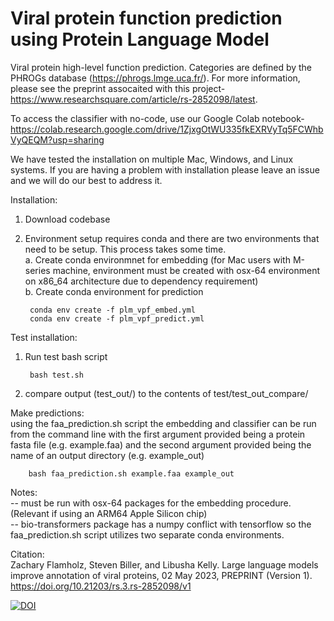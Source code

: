 # Viral protein function prediction using Protein Language Model
Viral protein high-level function prediction. Categories are defined by the PHROGs database (https://phrogs.lmge.uca.fr/). For more information, please see the preprint assocaited with this project- https://www.researchsquare.com/article/rs-2852098/latest.  

To access the classifier with no-code, use our Google Colab notebook- https://colab.research.google.com/drive/1ZjxgOtWU335fkEXRVyTq5FCWhbVyQEQM?usp=sharing

We have tested the installation on multiple Mac, Windows, and Linux systems. If you are having a problem with installation please leave an issue and we will do our best to address it. 

Installation:  
1. Download codebase
2. Environment setup requires conda and there are two environments that need to be setup. This process takes some time.  
        a. Create conda environmnet for embedding (for Mac users with M-series machine, environment must be created with osx-64 environment on x86_64 architecture due to dependency requirement)   
        b. Create conda environment for prediction

        conda env create -f plm_vpf_embed.yml  
        conda env create -f plm_vpf_predict.yml  

Test installation:
1. Run test bash script

        bash test.sh
2. compare output (test_out/) to the contents of test/test_out_compare/  

Make predictions:  
using the faa_prediction.sh script the embedding and classifier can be run from the command line with the first argument provided being a protein fasta file (e.g. example.faa) and the second argument provided being the name of an output directory (e.g. example_out)

        bash faa_prediction.sh example.faa example_out

Notes:  
-- must be run with osx-64 packages for the embedding procedure. (Relevant if using an ARM64 Apple Silicon chip)  
-- bio-transformers package has a numpy conflict with tensorflow so the faa_prediction.sh script utilizes two separate conda environments.  

Citation:  
Zachary Flamholz, Steven Biller, and Libusha Kelly. Large language models improve annotation of viral proteins, 02 May 2023, PREPRINT (Version 1). https://doi.org/10.21203/rs.3.rs-2852098/v1


[![DOI](https://zenodo.org/badge/631043489.svg)](https://zenodo.org/doi/10.5281/zenodo.10182750)


